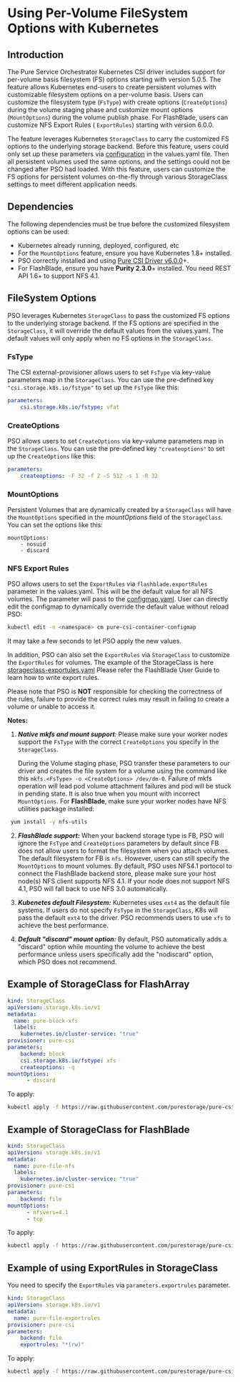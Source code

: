 
# Using Per-Volume FileSystem Options with Kubernetes

## Introduction

The Pure Service Orchestrator Kubernetes CSI driver includes support for per-volume basis filesystem (FS) options starting with version 5.0.5.
The feature allows Kubernetes end-users to create persistent volumes with customizable filesystem options on a per-volume basis.
Users can customize the filesystem type (`FsType`) with create options (`CreateOptions`) during the volume staging phase and customize mount options (`MountOptions`) during the volume publish phase.
For FlashBlade, users can customize NFS Export Rules ( `ExportRules`) starting with version 6.0.0.

The feature leverages Kubernetes `StorageClass` to carry the customized FS options to the underlying storage backend. 
Before this feature, users could only set up these parameters via [configuration](../README.md) in the values.yaml file. Then all persistent volumes used the same options, and the settings could not be changed after PSO had loaded.
With this feature, users can customize the FS options for persistent volumes on-the-fly through various StorageClass settings to meet different application needs.


## Dependencies

The following dependencies must be true before the customized filesystem options can be used:

* Kubernetes already running, deployed, configured, etc
* For the `MountOptions` feature, ensure you have Kubernetes 1.8+ installed.
* PSO correctly installed and using [Pure CSI Driver v6.0.0](https://github.com/purestorage/pure-csi/releases/tag/6.0.0)+.
* For FlashBlade, ensure you have **Purity 2.3.0**+ installed. You need REST API 1.6+ to support NFS 4.1.

##  FileSystem Options
PSO leverages Kubernetes `StorageClass` to pass the customized FS options to the underlying storage backend. If the FS options are specified in the `StorageClass`, it will override the default values from the values.yaml.
The default values will only apply when no FS options in the `StorageClass`.
### FsType
The CSI external-provisioner allows users to set `FsType` via key-value parameters map in the `StorageClass`. You can use the pre-defined key `"csi.storage.k8s.io/fstype"` to set up the `FsType` like this:

```yaml
parameters:
    csi.storage.k8s.io/fstype: vfat
```

### CreateOptions
PSO allows users to set `CreateOptions` via key-valume parameters map in the `StorageClass`.  You can use the pre-defined key `"createoptions"` to set up the `CreateOptions` like this:

```yaml
parameters:
    createoptions: -F 32 -f 2 -S 512 -s 1 -R 32
```

### MountOptions
Persistent Volumes that are dynamically created by a `StorageClass` will have the `MountOptions` specified in the _mountOptions_ field of the `StorageClass`. You can set the options like this: 
```
mountOptions:
    - nosuid
    - discard
```
### NFS Export Rules
PSO allows users to set the `ExportRules` via `flashblade.exportRules` parameter in the values.yaml. This will be the default value for all NFS volumes. The parameter will pass to the [configmap.yaml](../pureStorageDriver/templates/plugin/configmap.yaml).
User can directly edit the configmap to dynamically override the default value without reload PSO:
```bash
kubectl edit -n <namespace> cm pure-csi-container-configmap
```
It may take a few seconds to let PSO apply the new values.

In addition, PSO can also set the `ExportRules` via `StorageClass` to customize the `ExportRules` for volumes. The example of the StorageClass is here [storageclass-exportules.yaml](./examples/nfs/storageclass-exportrules.yaml)
Please refer the FlashBlade User Guide to learn how to write export rules.

Please note that PSO is **NOT** responsible for checking the correctness of the rules, failure to provide the correct rules may result in failing to create a volume or unable to access it. 

**Notes:**

1. _**Native mkfs and mount support**:_
Please make sure your worker nodes support the `FsType` with the correct `CreateOptions` you specify in the `StorageClass`.

   During the Volume staging phase, PSO transfer these parameters to our driver and creates the file system for a volume using the command like this `mkfs.<FsType> -o <CreateOptions> /dev/dm-0`. Failure of mkfs operation will lead pod volume attachment failures and pod will be stuck in pending state. It is also true when you mount with incorrect `MountOptions`.
For **FlashBlade**, make sure your worker nodes have NFS utilities package installed:
``` bash
 yum install -y nfs-utils
```

2. _**FlashBlade support:**_ When your backend storage type is FB, PSO will ignore the `FsType` and `CreateOptions` parameters by default since FB does not allow users to format the filesystem when you attach volumes. The default filesystem for FB is `nfs`. However, users can still specify the `MountOptions` to mount volumes.
By default, PSO uses NFS4.1 portocol to connect the FlashBlade backend store, please make sure your host node(s) NFS client supports NFS 4.1. If your node does not support NFS 4.1, PSO will fall back to use NFS 3.0 automatically.

3. _**Kubenetes default Filesystem:**_ 
Kubernetes uses `ext4` as the default file systems. If users do not specify `FsType` in the `StorageClass`, K8s will pass the default `ext4` to the driver.
PSO recommends users to use `xfs` to achieve the best performance.

4. _**Default "discard" mount option:**_ By default, PSO automatically adds a "discard" option while mounting the volume to achieve the best performance unless users specifically add the "nodiscard" option, which PSO does not recommend.

## Example of StorageClass for FlashArray

```yaml
kind: StorageClass
apiVersion: storage.k8s.io/v1
metadata:
  name: pure-block-xfs
  labels:
    kubernetes.io/cluster-service: "true"
provisioner: pure-csi 
parameters:
    backend: block
    csi.storage.k8s.io/fstype: xfs
    createoptions: -q
mountOptions:
      - discard
```
To apply:
```bash
kubectl apply -f https://raw.githubusercontent.com/purestorage/pure-csi-driver/master/docs/examples/fsoptions/pure-block-xfs.yaml
```
## Example of StorageClass for FlashBlade

```yaml
kind: StorageClass
apiVersion: storage.k8s.io/v1
metadata:
  name: pure-file-nfs
  labels:
    kubernetes.io/cluster-service: "true"
provisioner: pure-csi 
parameters:
    backend: file
mountOptions:
      - nfsvers=4.1
      - tcp
```
To apply:
```bash
kubectl apply -f https://raw.githubusercontent.com/purestorage/pure-csi-driver/master/docs/examples/fsoptions/pure-file-nfs.yaml
```

## Example of using ExportRules in StorageClass
You need to specify the `ExportRules` via `parameters.exportrules` parameter.
```yaml
kind: StorageClass
apiVersion: storage.k8s.io/v1
metadata:
  name: pure-file-exportrules
provisioner: pure-csi
parameters:
    backend: file
    exportrules: "*(rw)"

```
To apply:
```bash
kubectl apply -f https://raw.githubusercontent.com/purestorage/pure-csi/master/docs/examples/nfs/storageclass-exportrules.yaml
```
